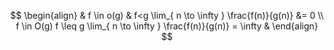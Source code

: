 
$$
\begin{align}
& f \in o(g) & f<g \lim_{ n \to \infty }  \frac{f(n)}{g(n)} &= 0 \\
f \in O(g) f \leq g \lim_{ n \to \infty } \frac{f(n)}{g(n)} = \infty &
\end{align}
$$